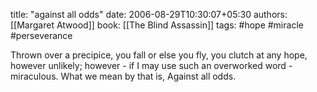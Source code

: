 
title: "against all odds"
date: 2006-08-29T10:30:07+05:30
authors: [[Margaret Atwood]]
book: [[The Blind Assassin]]
tags: #hope #miracle #perseverance

Thrown over a precipice, you fall or else you fly, you clutch at any hope, however unlikely; however - if I may use such an overworked word - miraculous. What we mean by that is, Against all odds.
